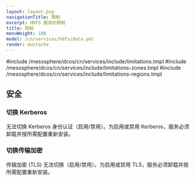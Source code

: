 ```yaml
---
layout: layout.pug
navigationTitle: 限制
excerpt: HDFS 服务的限制
title: 限制
menuWeight: 100
model: /cn/services/hdfs/data.yml
render: mustache
---
```


#include /mesosphere/dcos/cn/services/include/limitations.tmpl
#include /mesosphere/dcos/cn/services/include/limitations-zones.tmpl
#include /mesosphere/dcos/cn/services/include/limitations-regions.tmpl

## 安全

### 切换 Kerberos

无法切换 Kerberos 身份认证（启用/禁用）。为启用或禁用 Kerberos，服务必须卸载并按所需配置重新安装。

### 切换传输加密

传输加密 (TLS) 无法切换（启用/禁用）。为启用或禁用 TLS，服务必须卸载并按所需配置重新安装。
